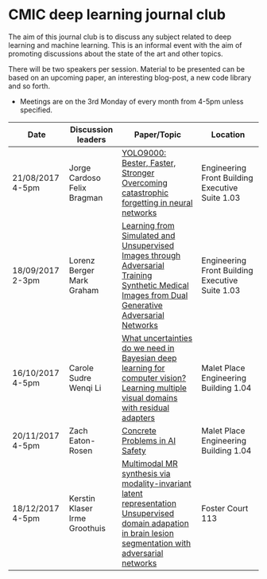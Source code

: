 # CMIC deep learning journal club

The aim of this journal club is to discuss any subject related to deep learning and machine learning. This is an informal event with the aim of promoting discussions about the state of the art and other topics. 

There will be two speakers per session. Material to be presented can be based on an upcoming paper, an interesting blog-post, a new code library and so forth.

* Meetings are on the 3rd Monday of every month from 4-5pm unless specified.

<center>
  
| Date | Discussion leaders | Paper/Topic | Location |
| --- | --- | --- | --- |
| 21/08/2017 4-5pm | Jorge Cardoso <br/> Felix Bragman | <a href="https://arxiv.org/abs/1612.08242">YOLO9000: Bester, Faster, Stronger</a> <br/> <a href="http://www.pnas.org/content/114/13/3521.full.pdf">Overcoming catastrophic forgetting in neural networks</a> | Engineering Front Building Executive Suite 1.03 |
| 18/09/2017 2-3pm | Lorenz Berger <br/> Mark Graham | <a href="https://arxiv.org/pdf/1612.07828.pdf">Learning from Simulated and Unsupervised Images through Adversarial Training</a> <br/> <a href="https://arxiv.org/abs/1709.01872" > Synthetic Medical Images from Dual Generative Adversarial Networks </a> | Engineering Front Building Executive Suite 1.03 |
| 16/10/2017 4-5pm | Carole Sudre <br/> Wenqi Li | <a href="https://arxiv.org/pdf/1703.04977.pdf">What uncertainties do we need in Bayesian deep learning for computer vision?</a> <br/> <a href="https://arxiv.org/pdf/1705.08045.pdf" > Learning multiple visual domains with residual adapters </a> | Malet Place Engineering Building 1.04 |
| 20/11/2017 4-5pm | Zach Eaton-Rosen | <a href="https://arxiv.org/pdf/1606.06565.pdf">Concrete Problems in AI Safety</a> | Malet Place Engineering Building 1.04 |
| 18/12/2017 4-5pm | Kerstin Klaser <br/> Irme Groothuis| <a href="http://ieeexplore.ieee.org/stamp/stamp.jsp?arnumber=8071026&tag=1">Multimodal MR synthesis via modality-invariant latent representation</a> <br/> <a href="https://link.springer.com/chapter/10.1007/978-3-319-59050-9_47"> Unsupervised domain adapation in brain lesion segmentation with adversarial networks </a> | Foster Court 113 |

</center>
